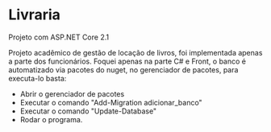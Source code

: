 # Livraria
 Projeto com ASP.NET Core 2.1

Projeto acadêmico de gestão de locação de livros, foi implementada apenas a parte dos funcionários.
Foquei apenas na parte C# e Front, o banco é automatizado via pacotes do nuget, no gerenciador de pacotes, para executa-lo basta:
 - Abrir o gerenciador de pacotes 
 - Executar o comando "Add-Migration adicionar_banco"
 - Executar o comando "Update-Database"
 - Rodar o programa.
